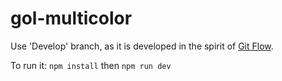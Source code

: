 # gol-multicolor

Use 'Develop' branch, as it is developed in the spirit of [Git Flow](https://www.atlassian.com/git/tutorials/comparing-workflows/gitflow-workflow).

To run it:
`npm install`
then
`npm run dev`
